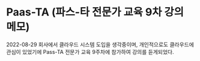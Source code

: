 # Paas-TA (파스-타 전문가 교육 9차 강의 메모)
2022-08-29 회사에서 클라우드 시스템 도입을 생각중이며, 개인적으로도 클라우드에 <br>
관심이 있었기에 Pass-TA 전문가 교육 9주차에 참가하여 강의를 듣게되었다.

